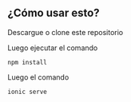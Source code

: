 ## ¿Cómo usar esto?

Descargue o clone este repositorio

Luego ejecutar el comando

``
npm install
``

Luego el comando

``
ionic serve
``
